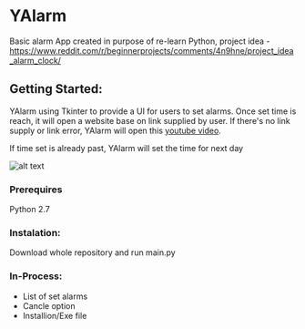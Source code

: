 # YAlarm
Basic alarm App created in purpose of re-learn Python, project idea - https://www.reddit.com/r/beginnerprojects/comments/4n9hne/project_idea_alarm_clock/
## Getting Started:
YAlarm using Tkinter to provide a UI for users to set alarms. Once set time is reach, it will open a website base on link supplied by user.
If there's no link supply or link error, YAlarm will open this [youtube video](https://youtu.be/WVP3fUzQHcg).

If time set is already past, YAlarm will set the time for next day

![alt text](https://github.com/tduong10101/YAlarm/tree/master/Resources/YAlarm.jpg)

### Prerequires
Python 2.7

### Instalation:
Download whole repository and run main.py

### In-Process:
- List of set alarms
- Cancle option
- Installion/Exe file

